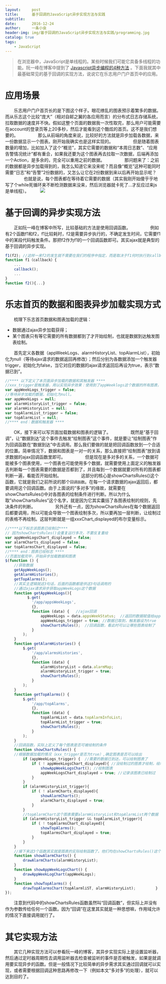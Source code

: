 ```yaml
---
layout:     post
title:      基于回调的JavaScript异步实现方法与实践
subtitle:   
date:       2016-12-24
author:     一条小虫
header-img: img/基于回调的JavaScript异步实现方法与实践/programming.jpg
catalog: true
tags:
    - JavaScript
---
```


> 在浏览器中，JavaScript是单线程的。某些时候我们可能它具备多线程的功能。阮一峰在博客中提到了 [Javascript异步编程的4种方法](http://www.ruanyifeng.com/blog/2012/12/asynchronous＿javascript.html) 。下面我就其中最基础常见的基于回调的实现方法，说说它在乐志用户门户首页中的应用。

# 应用场景

  乐志用户门户首页长的是下图这个样子。眼花缭乱的图表预示着繁多的数据。而从乐志这个比较“庞大”（相对自邮之翼的各应用而言）的分布式日志存储系统，拉取数据的速度并不快。假如这整个页面的数据我一次性取完，那么用户可能需要在account的登录页等上20多秒，然后才能看到这个酷炫的首页。这不是我们想要的。 
  
  那么从前端的角度来说，比较好的方法就是异步加载各数据，来一份数据显示一个图表。刚开始我确实也是这样实现的。 
  
  但是随着图表数量的增加，比如加入了这个“概览”，其实它需要的数据和“本周日志数”、“应用告警情况统计”都有重合，如果我还要为这个图表再去拉取一次数据，后端再添加一个Action，是多余的，完全可以重用之前的数据。 
  
  那问题来了：之前的数据都是异步加载得到的，我怎么知道它来没来呢？而且像“概览”这种可能同时需要“日志”和“告警”2份数据的，又怎么让它在2份数据到来以后再开始显示呢？ 
  
  也就是说，每个图表都在等待着它需要的数据（其实我刚开始傻乎乎地写了个while死循环来不断检测数据来没来，然后浏览器就卡死了...才反应过来js是单线程）。
  
![](../img/基于回调的JavaScript异步实现方法与实践/linklog-home.png)

# 基于回调的异步实现方法
  正如阮一峰在博客中所写，比较基础的方法是使用回调函数。 
  
  例如有2个函数f1和f2，f1比较耗时，f2是需要异步执行的，不确定发生时间，它需要f1中的某段代码触发条件。那把f2作为f1的一个回调函数即可。其实ajax就是典型的基于回调的异步实现。


```javascript
f1(f2); //这样一来f2的发生就不需要在我们的程序中指定，而是取决于f1何时执行到callback处
function f1（callback）{
    ...
    callback();
    ...
}
function f2(){...}
```

# 乐志首页的数据和图表异步加载实现方式

  梳理下乐志首页数据和图表加载的逻辑：

- 数据通过ajax异步加载获得；
- 某个图表只有等它需要的所有数据都到了才开始绘制，也就是数据到达触发图表绘制。

  首先定义各数据（appWeekLogs、alarmHistoryList、topAlarmList），初始化为null（等待ajax请求的数据返回再修改）；然后分别为各数据添加一个触发器trigger，初始化为false，当它对应的数据的ajax请求返回后再设为true，表示“数据已到”。

```javascript
//**** 以下定义了本页面异步加载的数据和其触发器 ****
//xxx_trigger是触发器，用以实现异步效果：使用到了appWeeklogs这个数据的所有图表，只有等appWeekLogs_trigger为true了才能触发
var appWeekLogs_trigger = false;    
//等待异步加载的数据，初始化为null。
var appWeekLogs = null;
var alarmHistoryList_trigger = false;
var alarmHistoryList = null;
var topAlarmList_trigger = false;
var topAlarmList = null;
//**** end：数据和触发器 ****
```

  OK，接下来可以写页面加载数据和图表的逻辑了。 
  
  既然是“基于回调”，让“数据到达”这个事件去触发“绘制图表”这个事件，就是要让“绘制图表”作为回调函数在“数据到达”中去调用。那么我们要做的就是把回调函数放到一个合适的位置。简单情况下，数据和图表是一对一的关系，那么直接把“绘制图表”放到请求数据的ajax回调函数里即可。 
  
  但是现在是多对多的关系，一个数据可能被多个图表使用，一个图表也可能使用多个数据，就需要使用上面定义的触发器去判断每一个图表需要的数据是否都到了，并且每到一个数据就要对所有的图表都判断一遍，看能否开始绘制。 
  
  这部分的核心是showChartsRules()这个函数，它就是我们之前所说的那个`回调函数`。在每一个请求数据的ajax返回后，都要调用这个回调函数。由于上面说的“多对多”的缘故，就需要在showChartsRules()中对各图表的绘制条件进行判断。所以为什么取”showChartsRules”这个名字，就是因为它其实囊括了各图表绘制的规则，先决条件的判断。 
  
  另外还有一点，因为showChartsRules在每个数据返回后都要调用，所以可能会导致一个图表绘制多次，所以要再加一层判断，让绘制过的表格不再绘制。这层判断就是一组xxxChart_displayed的布尔变量标示。
  

```javascript
//****以下标志该图表已绘制过****
// 因为showChartsRules()会重复运行多次，不要反复重绘
var appWeekLogsChart_displayed = false;
var alarmCharts_displayed = false;
var topAlarmsChart_displayed = false;
//**** end：图表已绘标志 ****
//页面加载完毕，开始异步加载数据和图表
$(function () {
    //获取数据
    getAppWeekLogs();
    getAlarmHistories();
    getTopAlarms();
    //其实主逻辑就这3句话，后面的函数都是供这3句话调用的
    //通过ajax请求异步获取appWeekLogs这个数据
    function getAppWeekLogs(){
          $.get(
            '/app/appsWeekLogs',
            {},
            function (data) {   //ajax回调
                appWeekLogs = data.appsWeekStatus;  //返回的数据赋值给appWeekLogs这个嗷嗷待哺的变量，之前是null
                appWeekLogs_trigger = true; //数据已取到，触发器设为true
                showChartsRules();  //回调函数，看此时可以让哪些图表绘制了
            }
        );
    }
    function getAlarmHistories() {
        $.get(
            '/app/alarmsHistories',
            {},
            function (data) {
                alarmHistoryList = data.alarmMap;
                alarmHistoryList_trigger = true;
                showChartsRules();
            }
        );
    }
    function getTopAlarms() {
        $.get(
            '/app/topAlarms',
            {},
            function (data) {
                topAlarmList = data.topAlarmInfoList;
                topAlarmList_trigger = true;
                showChartsRules();
            }
        );
    }
    //回调函数，实际上定义了每个图表是否可被绘制的条件
    function showChartsRules() {
    //根据数据加载的情况（xxx_trigger是否为true）,确定图表是否可以绘出
        if (appWeekLogs_trigger) {  //需要的数据已到达，可以绘制图表了
            if ( ! appWeekLogsChart_displayed){ //没绘制过的图表才绘制，绘制过就跳过了
                showAppWeekLogsChart(); //绘制图表
                appWeekLogsChart_displayed = true; //记录该图表已绘制过
            }
        }
        if (alarmHistoryList_trigger){
            if ( ! alarmCharts_displayed){
                showAlarmCharts();
                alarmCharts_displayed = true;
            }
        }
        //topAlarmChart这个图表需要alarmHistoryList和topAlarmList两个数据
        if (alarmHistoryList_trigger && topAlarmList_trigger){
            if ( ! topAlarmsChart_displayed){
                showTopAlarms();
                topAlarmsChart_displayed = true;
            }
        }
    }
    //接下来这3个函数其实就是图表的实际绘制函数了。他们均在showChartsRules()这个函数里被调用
    function showAlarmCharts() {
        drawAlarmCharts(alarmHistoryList);
    }
    function showAppWeekLogsChart() {
        drawAppWeekLogChart(appWeekLogs);   
    }
    function showTopAlarms() {
        drawTopAlarmsChart(topAlarmliST, alarmHistoryList);         }
});
```

  注意到代码中的showChartsRules函数虽然叫“回调函数”，但实际上并没有作为参数传给任何一个函数。因为“回调”在这里其实就是一种思想嘛，作用域允许的情况下直接调用就行了。

# 其它实现方法

  其它几种实现方法可以参看阮一峰的博客，其异步实现实际上是设置监听器，然后通过定时器周期性去调用监听器去检查被监听的事件是否被触发，如果是就调用要实现异步的函数。但是一般情况下比较简单的异步需求其实通过回调就可以实现，或者需要根据回调这种思路再修改一下（例如本文“多对多”的处理），就可以达到目的了。


